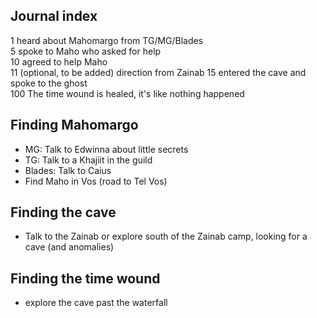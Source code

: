 ## Journal index
1 heard about Mahomargo from TG/MG/Blades  
5 spoke to Maho who asked for help  
10 agreed to help Maho  
11 (optional, to be added) direction from Zainab
15 entered the cave and spoke to the ghost  
100 The time wound is healed, it's like nothing happened

## Finding Mahomargo
- MG: Talk to Edwinna about little secrets
- TG: Talk to a Khajiit in the guild
- Blades: Talk to Caius
- Find Maho in Vos (road to Tel Vos)

## Finding the cave
- Talk to the Zainab or explore south of the Zainab camp, looking for a cave (and anomalies)
## Finding the time wound
- explore the cave past the waterfall